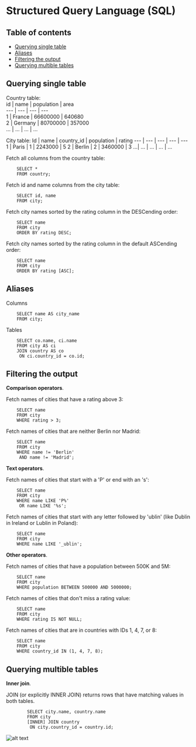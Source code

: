 # Structured Query Language (SQL)
## Table of contents
- [Querying single table](#Querying-single-table)
- [Aliases](#Aliases)
- [Filtering the output](#Filtering-the-output)
- [Querying multible tables](#Querying-multible-tables)
## Querying single table
Country table:                          
id | name | population | area           
--- | --- | --- | ---                   
1 | France | 66600000 | 640680          
2 | Germany | 80700000 | 357000         
... | ... |  ... | ...                  

City table:
Id | name | country_id | population | rating 
--- | --- | --- | --- | ---
1 | Paris | 1 | 2243000 | 5 
2 | Berlin | 2 | 3460000 | 3 
...| ... | ... | ... | ...

Fetch all columns from the country table:
```
    SELECT *
    FROM country;
```
Fetch id and name columns from the city table:
```
    SELECT id, name
    FROM city;
```
Fetch city names sorted by the rating column in the DESCending order:
```
    SELECT name
    FROM city
    ORDER BY rating DESC;
```    
Fetch city names sorted by the rating column in the default ASCending order:
```
    SELECT name
    FROM city
    ORDER BY rating [ASC];
```
## Aliases
Columns
```
    SELECT name AS city_name
    FROM city;
```
Tables
```
    SELECT co.name, ci.name
    FROM city AS ci
    JOIN country AS co
     ON ci.country_id = co.id;
```
## Filtering the output
**Comparison operators**.

Fetch names of cities that have a rating above 3:
```
    SELECT name
    FROM city
    WHERE rating > 3;
```
Fetch names of cities that are neither Berlin nor Madrid:
```
    SELECT name
    FROM city
    WHERE name != 'Berlin'
     AND name != 'Madrid';
```
**Text operators**.

Fetch names of cities that start with a 'P' or end with an 's':
```
    SELECT name
    FROM city
    WHERE name LIKE 'P%'
     OR name LIKE '%s';
```
Fetch names of cities that start with any letter followed by 'ublin' (like Dublin in Ireland or Lublin in Poland):
```
    SELECT name
    FROM city
    WHERE name LIKE '_ublin';
```
**Other operators**.

Fetch names of cities that have a population between 500K and 5M:
```
    SELECT name
    FROM city
    WHERE population BETWEEN 500000 AND 5000000;
```
Fetch names of cities that don't miss a rating value:
```
    SELECT name
    FROM city
    WHERE rating IS NOT NULL;
```
Fetch names of cities that are in countries with IDs 1, 4, 7, or 8:
```
    SELECT name
    FROM city
    WHERE country_id IN (1, 4, 7, 8);
```
## Querying multible tables
**Inner join**.

JOIN (or explicitly INNER JOIN) returns rows that have matching values in both tables.
```
        SELECT city.name, country.name
        FROM city
        [INNER] JOIN country
         ON city.country_id = country.id;
```
![alt text](https://github.com/LamPhuocGiau/Data_Engineer/blob/main/Images/inner_join.png)


